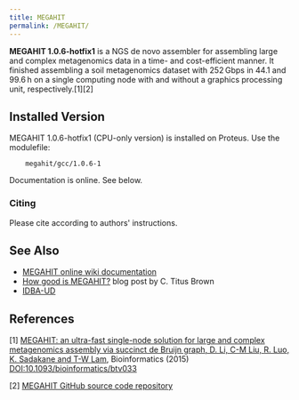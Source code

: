 ```yaml
---
title: MEGAHIT
permalink: /MEGAHIT/
---
```


**MEGAHIT 1.0.6-hotfix1** is a NGS de novo assembler for assembling
large and complex metagenomics data in a time- and cost-efficient
manner. It finished assembling a soil metagenomics dataset with 252 Gbps
in 44.1 and 99.6 h on a single computing node with and without a
graphics processing unit, respectively.[1][2]

Installed Version
-----------------

MEGAHIT 1.0.6-hotfix1 (CPU-only version) is installed on Proteus. Use
the modulefile:

`    megahit/gcc/1.0.6-1`

Documentation is online. See below.

### Citing

Please cite according to authors' instructions.

See Also
--------

-   [MEGAHIT online wiki documentation](https://github.com/voutcn/megahit/wiki)
-   [How good is MEGAHIT?](http://ivory.idyll.org/blog/2014-how-good-is-megahit.html)
    blog post by C. Titus Brown
-   [IDBA-UD](/IDBA-UD "wikilink")

References
----------

<references/>

[1] [MEGAHIT: an ultra-fast single-node solution for large and complex metagenomics assembly via succinct de Bruijn graph, D. Li, C-M Liu, R. Luo, K. Sadakane and T-W Lam](http://bioinformatics.oxfordjournals.org/content/early/2015/02/18/bioinformatics.btv033.long),
Bioinformatics (2015) <DOI:10.1093/bioinformatics/btv033>

[2] [MEGAHIT GitHub source code repository](https://github.com/voutcn/megahit)